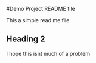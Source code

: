 #Demo Project README file

This a simple read me file

## Heading 2

I hope this isnt much of a problem
